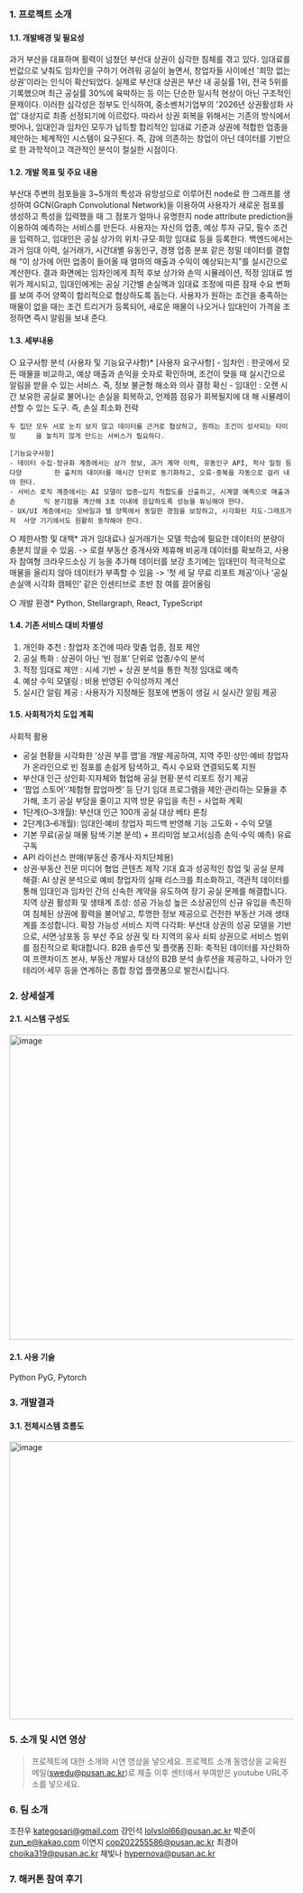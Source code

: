 ### 1. 프로젝트 소개
#### 1.1. 개발배경 및 필요성

과거 부산을 대표하며 활력이 넘쳤던 부산대 상권이 심각한 침체를 겪고 있다. 임대료를 반값으로 낮춰도 임차인을 구하기 어려워 공실이 늘면서, 창업자들 사이에선 '희망 없는 상권'이라는 인식이 확산되었다.
실제로 부산대 상권은 부산 내 공실률 1위, 전국 5위를 기록했으며 최근 공실률 30%에 육박하는 등 이는 단순한 일시적 현상이 아닌 구조적인 문제이다. 이러한 심각성은 정부도 인식하여, 중소벤처기업부의 '2026년 상권활성화 사업' 대상지로 최종 선정되기에 이르렀다.
따라서 상권 회복을 위해서는 기존의 방식에서 벗어나, 임대인과 임차인 모두가 납득할 합리적인 임대료 기준과 상권에 적합한 업종을 제안하는 체계적인 시스템이 요구된다. 즉, 감에 의존하는 창업이 아닌 데이터를 기반으로 한 과학적이고 객관적인 분석이 절실한 시점이다.

#### 1.2. 개발 목표 및 주요 내용
 부산대 주변의 점포들을 3~5개의 특성과 유망성으로 이루어진 node로 한 그래프를 생성하여 GCN(Graph Convolutional Network)을 이용하여 사용자가 새로운 점포를 생성하고 특성을 입력했을 때 그 점포가  얼마나  유명한지 node attribute prediction을 이용하여 예측하는 서비스를 만든다. 
사용자는 자신의 업종, 예상 투자 규모, 필수 조건을 입력하고, 임대인은 공실 상가의 위치·규모·희망 임대료 등을 등록한다.
 백엔드에서는 과거 임대 이력, 실거래가, 시간대별 유동인구, 경쟁 업종 분포 같은 정밀 데이터를 결합해 “이 상가에 어떤 업종이 들어올 때 얼마의 매출과 수익이 예상되는지”를 실시간으로 계산한다. 
 결과 화면에는 임차인에게 최적 후보 상가와 손익 시뮬레이션, 적정 임대료 범위가 제시되고, 임대인에게는 공실 기간별 손실액과 임대료 조정에 따른 잠재 수요 변화를 보여 주어 양쪽이 합리적으로 협상하도록 돕는다. 
사용자가 원하는 조건을 충족하는 매물이 없을 때는 조건 트리거가 등록되어, 새로운 매물이 나오거나 임대인이 가격을 조정하면 즉시 알림을 보내 준다.

#### 1.3. 세부내용
○ 요구사항 분석 (사용자 및 기능요구사항)*
	[사용자 요구사항]
	- 임차인 : 한곳에서 모든 매물을 비교하고, 예상 매출과 손익을 숫자로 확인하며, 조건이 맞을 	때 실시간으로 알림을 받을 수 있는 서비스. 즉, 정보 불균형 해소와 의사 결정 확신
	- 임대인 : 오랜 시간 보유한 공실로 불어나는 손실을 회복하고, 언제쯤 점유가 회복될지에 대		해 시뮬레이션할 수 있는 도구. 즉, 손실 최소화 전략

	두 집단 모두 서로 눈치 보지 않고 데이터를 근거로 협상하고, 원하는 조건이 성사되는 타이밍		을 놓치지 않게 만드는 서비스가 필요하다.

	[기능요구사항]
	- 데이터 수집·정규화 계층에서는 상가 정보, 과거 계약 이력, 유동인구 API, 학사 일정 등 다양		한 출처의 데이터를 매시간 단위로 동기화하고, 오류·중복을 자동으로 걸러 내야 한다.
	- 서비스 로직 계층에서는 AI 모델이 업종‒입지 적합도를 산출하고, 시계열 예측으로 매출과 손		익 분기점을 계산해 3초 이내에 응답하도록 성능을 튜닝해야 한다. 
	- UX/UI 계층에서는 모바일과 웹 양쪽에서 동일한 경험을 보장하고, 시각화된 지도·그래프가 저	사양 기기에서도 원활히 동작해야 한다.
  ○ 제한사항 및 대책* 
	과거 임대료나 실거래가는 모델 학습에 필요한 데이터의 분량이 충분치 않을 수 있음.
	  -> 로컬 부동산 중개사와 제휴해 비공개 데이터를 확보하고, 사용자 참여형 크라우드소싱 기		  능을 추가해 데이터를 보강
	초기에는 임대인이 적극적으로 매물을 올리지 않아 데이터가 부족할 수 있음
	  -> ‘첫 세 달 무료 리포트 제공’이나 ‘공실 손실액 시각화 캠페인’ 같은 인센티브로 초반 참		  여를 끌어올림
	
  ○ 개발 환경* Python, Stellargraph, React, TypeScript

#### 1.4. 기존 서비스 대비 차별성
1. 개인화 추천 : 창업자 조건에 따라 맞춤 업종, 점포 제안
2. 공실 특화 : 상권이 아닌 ‘빈 점포’ 단위로 업종/수익 분석
3. 적정 임대료 제안 : 시세 기반 + 상권 분석을 통한 적정 임대료 예측
4. 예상 수익 모델링 : 비용 반영된 수익성까지 계산
5. 실시간 알림 제공 : 사용자가 지정해둔 점포에 변동이 생길 시 실시간 알림 제공

#### 1.5. 사회적가치 도입 계획
 사회적 활용
   - 공실 현황을 시각화한 ‘상권 부흥 맵’을 개발·제공하여, 지역 주민·상인·예비 창업자가 온라인으로 빈 점포를 손쉽게 탐색하고, 즉시 수요와 연결되도록 지원
   - 부산대 인근 상인회·지자체와 협업해 공실 현황·분석 리포트 정기 제공
   - ‘팝업 스토어’·‘체험형 팝업마켓’ 등 단기 임대 프로그램을 제안·관리하는 모듈을 추가해, 초기 공실 부담을 줄이고 지역 방문 유입을 촉진
◦ 사업화 계획
   - 1단계(0–3개월): 부산대 인근 100개 공실 대상 베타 론칭
   - 2단계(3–6개월): 임대인·예비 창업자 피드백 반영해 기능 고도화
◦ 수익 모델
   - 기본 무료(공실 매물 탐색·기본 분석) + 프리미엄 보고서(심층 손익·수익 예측) 유료 구독
   - API 라이선스 판매(부동산 중개사·자치단체용)
   - 상권·부동산 전문 미디어 협업 콘텐츠 제작
기대 효과
성공적인 창업 및 공실 문제 해결: AI 상권 분석으로 예비 창업자의 실패 리스크를 최소화하고, 객관적 데이터를 통해 임대인과 임차인 간의 신속한 계약을 유도하여 장기 공실 문제를 해결합니다.
지역 상권 활성화 및 생태계 조성: 성공 가능성 높은 소상공인의 신규 유입을 촉진하여 침체된 상권에 활력을 불어넣고, 투명한 정보 제공으로 건전한 부동산 거래 생태계를 조성합니다.
확장 가능성
서비스 지역 다각화: 부산대 상권의 성공 모델을 기반으로, 서면·남포동 등 부산 주요 상권 및 타 지역의 유사 쇠퇴 상권으로 서비스 범위를 점진적으로 확대합니다.
B2B 솔루션 및 플랫폼 진화: 축적된 데이터를 자산화하여 프랜차이즈 본사, 부동산 개발사 대상의 B2B 분석 솔루션을 제공하고, 나아가 인테리어·세무 등을 연계하는 종합 창업 플랫폼으로 발전시킵니다.


### 2. 상세설계
#### 2.1. 시스템 구성도


<img width="946" height="540" alt="image" src="https://github.com/user-attachments/assets/27ea7eb3-3e51-4579-b0a1-7f1315987b14" />

#### 2.1. 사용 기술
Python PyG, Pytorch

### 3. 개발결과
#### 3.1. 전체시스템 흐름도
<img width="976" height="492" alt="image" src="https://github.com/user-attachments/assets/49a35202-0a70-444e-964e-fc14fb894d98" />



### 5. 소개 및 시연 영상
> 프로젝트에 대한 소개와 시연 영상을 넣으세요.
> 프로젝트 소개 동영상을 교육원 메일(swedu@pusan.ac.kr)로 제출 이후 센터에서 부여받은 youtube URL주소를 넣으세요.

### 6. 팀 소개
조찬우 kategosari@gmail.com
강인석 lolvslol66@pusan.ac.kr
박준이 zun_e@kakao.com
이연지 cop202255586@pusan.ac.kr
최경아 choika319@pusan.ac.kr
채빛나 hypernova@pusan.ac.kr


### 7. 해커톤 참여 후기
